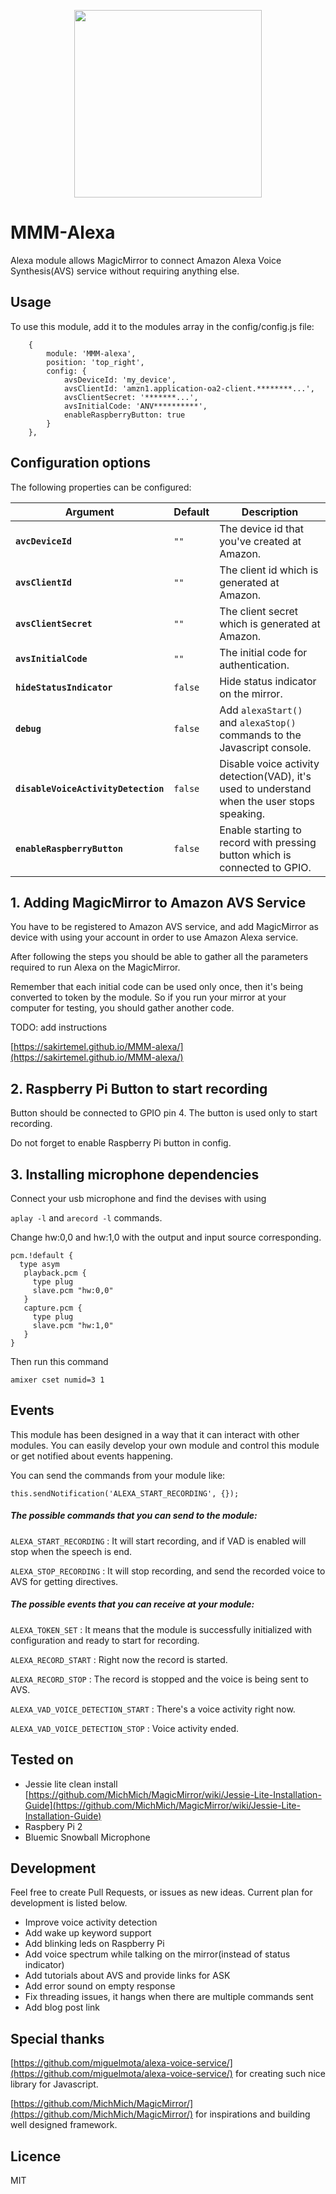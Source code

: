 
<p align="center">
   <img src="https://user-images.githubusercontent.com/2917613/28090232-861702b0-6683-11e7-8379-1347e01c9411.png" height="300">
<p>

# MMM-Alexa
Alexa module allows MagicMirror to connect Amazon Alexa Voice Synthesis(AVS) service without requiring anything else.

## Usage
To use this module, add it to the modules array in the config/config.js file:

```
	{
		module: 'MMM-alexa',
		position: 'top_right',
		config: {
		    avsDeviceId: 'my_device',
		    avsClientId: 'amzn1.application-oa2-client.********...',
		    avsClientSecret: '*******...',
		    avsInitialCode: 'ANV**********',
		    enableRaspberryButton: true
		}
	},
```

## Configuration options

The following properties can be configured:

| Argument | Default | Description |
|---|---|---|
| **`avcDeviceId`** | `""` | The device id  that you've created at Amazon. |
| **`avsClientId`** | `""` | The client id which is generated at Amazon. |
| **`avsClientSecret`** | `""` | The client secret which is generated at Amazon. |
| **`avsInitialCode`** | `""` | The initial code for authentication. |
| **`hideStatusIndicator`** | `false` | Hide status indicator on the mirror. |
| **`debug`** | `false` | Add `alexaStart()` and `alexaStop()` commands to the Javascript console. |
| **`disableVoiceActivityDetection`** | `false` | Disable voice activity detection(VAD), it's used to understand when the user stops speaking. |
| **`enableRaspberryButton`** | `false` | Enable starting to record with pressing button which is connected to GPIO. |


## 1. Adding MagicMirror to Amazon AVS Service

You have to be registered to Amazon AVS service, and add MagicMirror as device with using your account in order to use Amazon Alexa service.

After following the steps you should be able to gather all the parameters required to run Alexa on the MagicMirror.

Remember that each initial code can be used only once, then it's being converted to token by the module. So if you run your mirror at your computer for testing, you should gather another code.

TODO: add instructions

[https://sakirtemel.github.io/MMM-alexa/](https://sakirtemel.github.io/MMM-alexa/)


## 2. Raspberry Pi Button to start recording

Button should be connected to GPIO pin 4. The button is used only to start recording.

Do not forget to enable Raspberry Pi button in config. 

## 3. Installing microphone dependencies

Connect your usb microphone and find the devises with using

`aplay -l` and `arecord -l` commands.

Change hw:0,0 and hw:1,0 with the output and input source corresponding.

```
pcm.!default {
  type asym
   playback.pcm {
     type plug
     slave.pcm "hw:0,0"
   }
   capture.pcm {
     type plug
     slave.pcm "hw:1,0"
   }
}
```

Then run this command

`amixer cset numid=3 1`

## Events

This module has been designed in a way that it can interact with other modules. You can easily develop your own module and control this module or get notified about events happening.

You can send the commands from your module like:

`this.sendNotification('ALEXA_START_RECORDING', {});`

##### The possible commands that you can send to the module:

`ALEXA_START_RECORDING` : It will start recording, and if VAD is enabled will stop when the speech is end.

`ALEXA_STOP_RECORDING` : It will stop recording, and send the recorded voice to AVS for getting directives.

##### The possible events that you can receive at your module:

`ALEXA_TOKEN_SET` : It means that the module is successfully initialized with configuration and ready to start for recording. 
 
`ALEXA_RECORD_START` : Right now the record is started.
 
`ALEXA_RECORD_STOP` : The record is stopped and the voice is being sent to AVS.

`ALEXA_VAD_VOICE_DETECTION_START` : There's a voice activity right now.

`ALEXA_VAD_VOICE_DETECTION_STOP` : Voice activity ended.
 
## Tested on

- Jessie lite clean install [https://github.com/MichMich/MagicMirror/wiki/Jessie-Lite-Installation-Guide](https://github.com/MichMich/MagicMirror/wiki/Jessie-Lite-Installation-Guide)
- Raspbery Pi 2
- Bluemic Snowball Microphone

## Development

Feel free to create Pull Requests, or issues as new ideas. Current plan for development is listed below.
  
  * Improve voice activity detection
  * Add wake up keyword support
  * Add blinking leds on Raspberry Pi
  * Add voice spectrum while talking on the mirror(instead of status indicator)
  * Add tutorials about AVS and provide links for ASK
  * Add error sound on empty response
  * Fix threading issues, it hangs when there are multiple commands sent
  * Add blog post link

## Special thanks

[https://github.com/miguelmota/alexa-voice-service/](https://github.com/miguelmota/alexa-voice-service/) for creating such nice library for Javascript.

[https://github.com/MichMich/MagicMirror/](https://github.com/MichMich/MagicMirror/) for inspirations and building well designed framework.

## Licence

MIT
